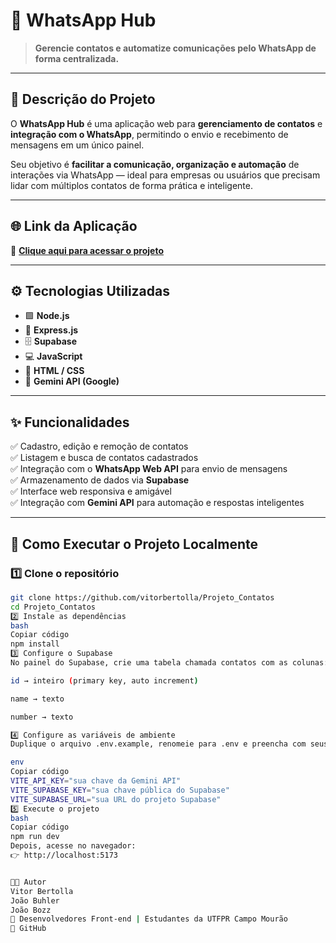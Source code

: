 # 💬 WhatsApp Hub

> **Gerencie contatos e automatize comunicações pelo WhatsApp de forma centralizada.**

---

## 🧠 **Descrição do Projeto**

O **WhatsApp Hub** é uma aplicação web para **gerenciamento de contatos** e **integração com o WhatsApp**, permitindo o envio e recebimento de mensagens em um único painel.

Seu objetivo é **facilitar a comunicação, organização e automação** de interações via WhatsApp — ideal para empresas ou usuários que precisam lidar com múltiplos contatos de forma prática e inteligente.

---

## 🌐 **Link da Aplicação**

🔗 [**Clique aqui para acessar o projeto**](https://projeto-contatos-jet.vercel.app)

---

## ⚙️ **Tecnologias Utilizadas**

- 🟩 **Node.js**
- 🚀 **Express.js**
- 🗄️ **Supabase**
- 💻 **JavaScript**
- 🎨 **HTML / CSS**
- 🤖 **Gemini API (Google)**

---

## ✨ **Funcionalidades**

✅ Cadastro, edição e remoção de contatos  
✅ Listagem e busca de contatos cadastrados  
✅ Integração com o **WhatsApp Web API** para envio de mensagens  
✅ Armazenamento de dados via **Supabase**  
✅ Interface web responsiva e amigável  
✅ Integração com **Gemini API** para automação e respostas inteligentes  

---

## 🧩 **Como Executar o Projeto Localmente**

### 1️⃣ Clone o repositório

```bash
git clone https://github.com/vitorbertolla/Projeto_Contatos
cd Projeto_Contatos
2️⃣ Instale as dependências
bash
Copiar código
npm install
3️⃣ Configure o Supabase
No painel do Supabase, crie uma tabela chamada contatos com as colunas:

id → inteiro (primary key, auto increment)

name → texto

number → texto

4️⃣ Configure as variáveis de ambiente
Duplique o arquivo .env.example, renomeie para .env e preencha com seus dados:

env
Copiar código
VITE_API_KEY="sua chave da Gemini API"
VITE_SUPABASE_KEY="sua chave pública do Supabase"
VITE_SUPABASE_URL="sua URL do projeto Supabase"
5️⃣ Execute o projeto
bash
Copiar código
npm run dev
Depois, acesse no navegador:
👉 http://localhost:5173


👨‍💻 Autor
Vitor Bertolla
João Buhler
João Bozz
📍 Desenvolvedores Front-end | Estudantes da UTFPR Campo Mourão
🔗 GitHub